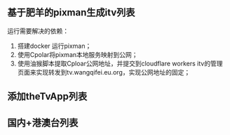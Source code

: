 ## 基于肥羊的pixman生成itv列表
运行需要解决的依赖：
  1. 搭建docker 运行pixman；
  2. 使用Cpolar将pixman本地服务映射到公网；
  3. 使用油猴脚本提取Cploar公网地址，并提交到cloudflare workers itv的管理页面来实现转发到tv.wangqifei.eu.org，实现公网地址的固定；

## 添加theTvApp列表

## 国内+港澳台列表
  
